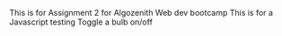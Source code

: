 This is for Assignment 2 for Algozenith Web dev bootcamp
This is for a Javascript testing
Toggle a bulb on/off